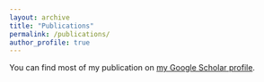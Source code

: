 ```yaml
---
layout: archive
title: "Publications"
permalink: /publications/
author_profile: true
---
```


You can find most of my publication on <a href="https://scholar.google.com/citations?user=FRqGB_QAAAAJ&hl=en">my Google Scholar profile</a>.

<!-- 
{% include base_path %}

{% for post in site.publications reversed %}
  {% include archive-single.html %}
{% endfor %}
-->
